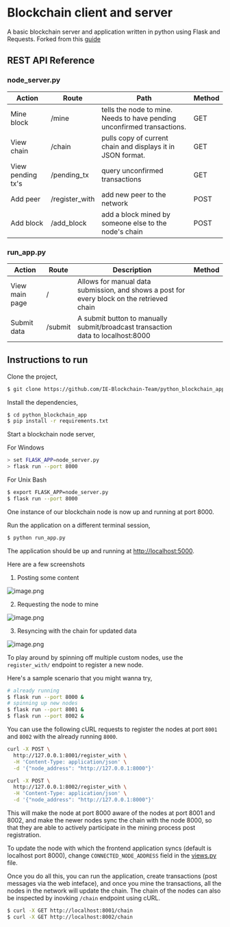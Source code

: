 # Blockchain client and server

A basic blockchain server and application written in python using Flask and Requests. Forked from this [guide](https://www.ibm.com/developerworks/cloud/library/cl-develop-blockchain-app-in-python/index.html)

## REST API Reference

### node_server.py

| Action | Route | Path | Method
| --------- | --- | --- | --- |
| Mine block | /mine | tells the node to mine.  Needs to have pending unconfirmed transactions. | GET
| View chain | /chain | pulls copy of current chain and displays it in JSON format. | GET
| View pending tx's | /pending_tx | query unconfirmed transactions | GET
| Add peer | /register_with | add new peer to the network | POST
| Add block | /add_block | add a block mined by someone else to the node's chain | POST


### run_app.py

| Action | Route | Description | Method
| --------- | --- | --- | --- |
| View main page | / | Allows for manual data submission, and shows a post for every block on the retrieved chain |
| Submit data | /submit | A submit button to manually submit/broadcast transaction data to localhost:8000 |

## Instructions to run

Clone the project,

```sh
$ git clone https://github.com/IE-Blockchain-Team/python_blockchain_app.git
```

Install the dependencies,

```sh
$ cd python_blockchain_app
$ pip install -r requirements.txt
```

Start a blockchain node server,

For Windows
```sh
> set FLASK_APP=node_server.py
> flask run --port 8000
```

For Unix Bash
```sh
$ export FLASK_APP=node_server.py
$ flask run --port 8000
```

One instance of our blockchain node is now up and running at port 8000.


Run the application on a different terminal session,

```sh
$ python run_app.py
```

The application should be up and running at [http://localhost:5000](http://localhost:5000).

Here are a few screenshots

1. Posting some content

![image.png](https://github.com/satwikkansal/python_blockchain_app/raw/master/screenshots/1.png)

2. Requesting the node to mine

![image.png](https://github.com/satwikkansal/python_blockchain_app/raw/master/screenshots/2.png)

3. Resyncing with the chain for updated data

![image.png](https://github.com/satwikkansal/python_blockchain_app/raw/master/screenshots/3.png)

To play around by spinning off multiple custom nodes, use the `register_with/` endpoint to register a new node. 

Here's a sample scenario that you might wanna try,

```sh
# already running
$ flask run --port 8000 &
# spinning up new nodes
$ flask run --port 8001 &
$ flask run --port 8002 &
```

You can use the following cURL requests to register the nodes at port `8001` and `8002` with the already running `8000`.

```sh
curl -X POST \
  http://127.0.0.1:8001/register_with \
  -H 'Content-Type: application/json' \
  -d '{"node_address": "http://127.0.0.1:8000"}'
```

```sh
curl -X POST \
  http://127.0.0.1:8002/register_with \
  -H 'Content-Type: application/json' \
  -d '{"node_address": "http://127.0.0.1:8000"}'
```

This will make the node at port 8000 aware of the nodes at port 8001 and 8002, and make the newer nodes sync the chain with the node 8000, so that they are able to actively participate in the mining process post registration.

To update the node with which the frontend application syncs (default is localhost port 8000), change `CONNECTED_NODE_ADDRESS` field in the [views.py](/app/views.py) file.

Once you do all this, you can run the application, create transactions (post messages via the web inteface), and once you mine the transactions, all the nodes in the network will update the chain. The chain of the nodes can also be inspected by inovking `/chain` endpoint using cURL.

```sh
$ curl -X GET http://localhost:8001/chain
$ curl -X GET http://localhost:8002/chain
```
